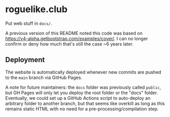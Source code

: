 # roguelike.club

Put web stuff in `docs/`.

A previous version of this README noted this code was based on <https://v4-alpha.getbootstrap.com/examples/cover/>. I can no longer confirm or deny how much that's still the case ~6 years later.

## Deployment

The website is automatically deployed whenever new commits are pushed to the `main` branch via GitHub Pages.

A note for future maintainers: the `docs` folder was previously called `public`, but GH Pages will only let you deploy the root folder or the "docs" folder. Eventually, we could set up a GitHub Actions script to auto-deploy an arbitrary folder to another branch, but that seems like overkill as long as this remains static HTML with no need for a pre-processing/compilation step.
